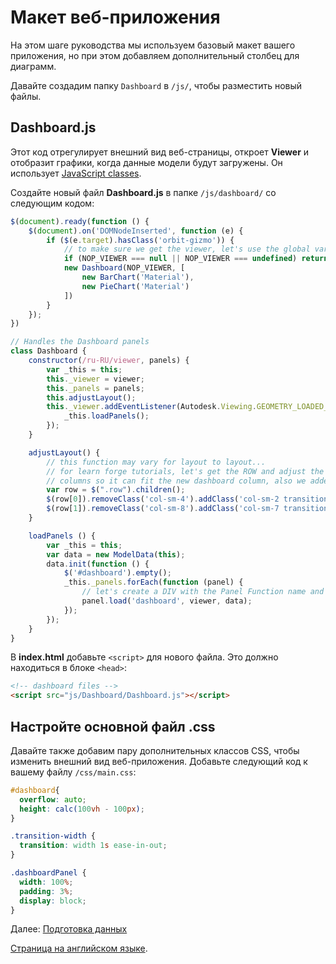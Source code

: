 # Макет веб-приложения

На этом шаге руководства мы используем базовый макет вашего приложения, но при этом добавляем дополнительный столбец для диаграмм.

Давайте создадим папку `Dashboard` в `/js/`, чтобы разместить новый файлы.

## Dashboard.js

Этот код отрегулирует внешний вид веб-страницы, откроет **Viewer** и отобразит графики, когда данные модели будут загружены. Он использует [JavaScript classes](https://developer.mozilla.org/en-US/docs/Web/JavaScript/Reference/Classes).

Создайте новый файл **Dashboard.js** в папке `/js/dashboard/` со следующим кодом:

```javascript
$(document).ready(function () {
    $(document).on('DOMNodeInserted', function (e) {
        if ($(e.target).hasClass('orbit-gizmo')) {
            // to make sure we get the viewer, let's use the global var NOP_VIEWER
            if (NOP_VIEWER === null || NOP_VIEWER === undefined) return;
            new Dashboard(NOP_VIEWER, [
                new BarChart('Material'),
                new PieChart('Material')
            ])
        }
    });
})

// Handles the Dashboard panels
class Dashboard {
    constructor(/ru-RU/viewer, panels) {
        var _this = this;
        this._viewer = viewer;
        this._panels = panels;
        this.adjustLayout();
        this._viewer.addEventListener(Autodesk.Viewing.GEOMETRY_LOADED_EVENT, (/ru-RU/viewer) => {
            _this.loadPanels();
        });
    }

    adjustLayout() {
        // this function may vary for layout to layout...
        // for learn forge tutorials, let's get the ROW and adjust the size of the 
        // columns so it can fit the new dashboard column, also we added a smooth transition css class for a better user experience
        var row = $(".row").children();
        $(row[0]).removeClass('col-sm-4').addClass('col-sm-2 transition-width');
        $(row[1]).removeClass('col-sm-8').addClass('col-sm-7 transition-width').after('<div class="col-sm-3 transition-width" id="dashboard"></div>');
    }

    loadPanels () {
        var _this = this;
        var data = new ModelData(this);
        data.init(function () {
            $('#dashboard').empty();
            _this._panels.forEach(function (panel) {
                // let's create a DIV with the Panel Function name and load it
                panel.load('dashboard', viewer, data);
            });
        });
    }
}
```

В **index.html** добавьте `<script>` для нового файла. Это должно находиться в блоке `<head>`:
    
```html
<!-- dashboard files -->
<script src="js/Dashboard/Dashboard.js"></script>  
```

## Настройте основной файл .css

Давайте также добавим пару дополнительных классов CSS, чтобы изменить внешний вид веб-приложения. Добавьте следующий код к вашему файлу `/css/main.css`:

```css
#dashboard{
  overflow: auto;
  height: calc(100vh - 100px);
}

.transition-width {
  transition: width 1s ease-in-out;
}

.dashboardPanel {
  width: 100%;
  padding: 3%;
  display: block;
}
```

Далее: [Подготовка данных](/ru-RU/viewer/dashboard/panelbasics)

[Страница на английском языке](https://learnforge.autodesk.io/#/viewer/dashboard/layout).
